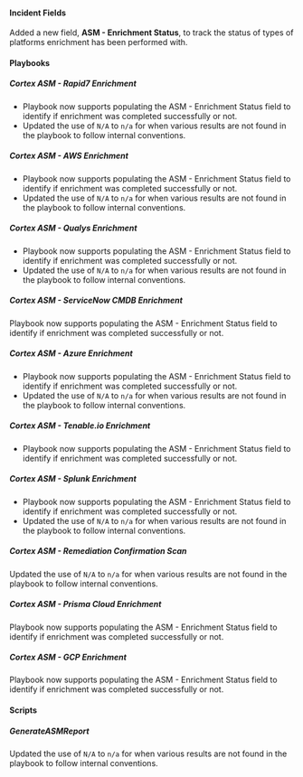 #### Incident Fields

Added a new field, **ASM - Enrichment Status**, to track the status of types of platforms enrichment has been performed with.

#### Playbooks

##### Cortex ASM - Rapid7 Enrichment

- Playbook now supports populating the ASM - Enrichment Status field to identify if enrichment was completed successfully or not.
- Updated the use of `N/A` to `n/a` for when various results are not found in the playbook to follow internal conventions.

##### Cortex ASM - AWS Enrichment

- Playbook now supports populating the ASM - Enrichment Status field to identify if enrichment was completed successfully or not.
- Updated the use of `N/A` to `n/a` for when various results are not found in the playbook to follow internal conventions.

##### Cortex ASM - Qualys Enrichment

- Playbook now supports populating the ASM - Enrichment Status field to identify if enrichment was completed successfully or not.
- Updated the use of `N/A` to `n/a` for when various results are not found in the playbook to follow internal conventions.

##### Cortex ASM - ServiceNow CMDB Enrichment

Playbook now supports populating the ASM - Enrichment Status field to identify if enrichment was completed successfully or not.

##### Cortex ASM - Azure Enrichment

- Playbook now supports populating the ASM - Enrichment Status field to identify if enrichment was completed successfully or not.
- Updated the use of `N/A` to `n/a` for when various results are not found in the playbook to follow internal conventions.

##### Cortex ASM - Tenable.io Enrichment

- Playbook now supports populating the ASM - Enrichment Status field to identify if enrichment was completed successfully or not.

##### Cortex ASM - Splunk Enrichment

- Playbook now supports populating the ASM - Enrichment Status field to identify if enrichment was completed successfully or not.
- Updated the use of `N/A` to `n/a` for when various results are not found in the playbook to follow internal conventions.

##### Cortex ASM - Remediation Confirmation Scan

Updated the use of `N/A` to `n/a` for when various results are not found in the playbook to follow internal conventions.
  
##### Cortex ASM - Prisma Cloud Enrichment

Playbook now supports populating the ASM - Enrichment Status field to identify if enrichment was completed successfully or not.

##### Cortex ASM - GCP Enrichment

Playbook now supports populating the ASM - Enrichment Status field to identify if enrichment was completed successfully or not.

#### Scripts

##### GenerateASMReport

Updated the use of `N/A` to `n/a` for when various results are not found in the playbook to follow internal conventions.

